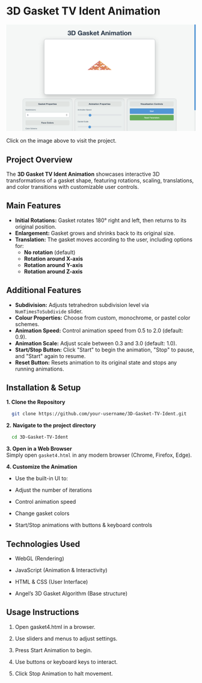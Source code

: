 # 3D Gasket TV Ident Animation

<a href="https://Dershyani.github.io/TV-Ident/" target="_blank">
  <img src="PicReadme.png" alt="Preview of 3D Gasket TV Ident Animation" width="1200px" style="cursor: pointer;" />
</a>

Click on the image above to visit the project.

## Project Overview

The **3D Gasket TV Ident Animation** showcases interactive 3D transformations of a gasket shape, featuring rotations, scaling, translations, and color transitions with customizable user controls.

## Main Features

- **Initial Rotations:** Gasket rotates 180° right and left, then returns to its original position.
- **Enlargement:** Gasket grows and shrinks back to its original size.
- **Translation:** The gasket moves according to the user, including options for:
  - **No rotation** (default)
  - **Rotation around X-axis**
  - **Rotation around Y-axis**
  - **Rotation around Z-axis**

## Additional Features

- **Subdivision:** Adjusts tetrahedron subdivision level via `NumTimesToSubdivide` slider.
- **Colour Properties:** Choose from custom, monochrome, or pastel color schemes.
- **Animation Speed:** Control animation speed from 0.5 to 2.0 (default: 0.9).
- **Animation Scale:** Adjust scale between 0.3 and 3.0 (default: 1.0).
- **Start/Stop Button:** Click "Start" to begin the animation, "Stop" to pause, and "Start" again to resume.
- **Reset Button:** Resets animation to its original state and stops any running animations.

## Installation & Setup
**1. Clone the Repository**
   ```bash
     git clone https://github.com/your-username/3D-Gasket-TV-Ident.git
  ```
**2.** **Navigate to the project directory**
  ```bash
    cd 3D-Gasket-TV-Ident
  ```
**3. Open in a Web Browser** <br>
Simply open ```gasket4.html``` in any modern browser (Chrome, Firefox, Edge).

**4. Customize the Animation**
  - Use the built-in UI to:

  - Adjust the number of iterations

  - Control animation speed

  - Change gasket colors

  - Start/Stop animations with buttons & keyboard controls

## Technologies Used
  - WebGL (Rendering)
  
  - JavaScript (Animation & Interactivity)
  
  - HTML & CSS (User Interface)
    
  - Angel’s 3D Gasket Algorithm (Base structure)

## Usage Instructions
  1. Open gasket4.html in a browser.
  
  2. Use sliders and menus to adjust settings.
  
  3. Press Start Animation to begin.
  
  4. Use buttons or keyboard keys to interact.
  
  5. Click Stop Animation to halt movement.
